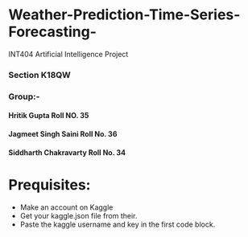 # Weather-Prediction-Time-Series-Forecasting-
INT404 Artificial Intelligence Project
### Section K18QW
### Group:-
#### Hritik Gupta Roll NO. 35
#### Jagmeet Singh Saini Roll No. 36
#### Siddharth Chakravarty Roll No. 34

# Prequisites:
- Make an account on Kaggle
- Get your kaggle.json file from their.
- Paste the kaggle username and key in the first code block.
